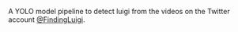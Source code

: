 A YOLO model pipeline to detect luigi from the videos on the Twitter account [@FindingLuigi](https://x.com/FindingLuigi).

